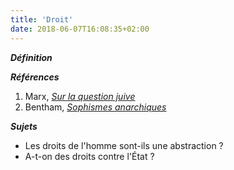 ```yaml
---
title: 'Droit'
date: 2018-06-07T16:08:35+02:00
---
```


***Définition*** 

>

***Références***

1. Marx, <u>*Sur la question juive*</u>
1. Bentham, <u>*Sophismes anarchiques*</u>

***Sujets***

- Les droits de l'homme sont-ils une abstraction ?
- A-t-on des droits contre l'État ?
